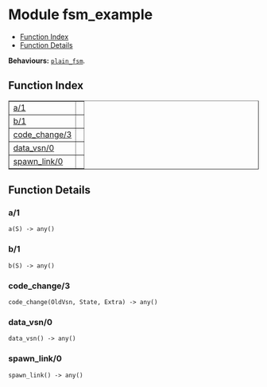 

# Module fsm_example #
* [Function Index](#index)
* [Function Details](#functions)

__Behaviours:__ [`plain_fsm`](plain_fsm.md).

<a name="index"></a>

## Function Index ##


<table width="100%" border="1" cellspacing="0" cellpadding="2" summary="function index"><tr><td valign="top"><a href="#a-1">a/1</a></td><td></td></tr><tr><td valign="top"><a href="#b-1">b/1</a></td><td></td></tr><tr><td valign="top"><a href="#code_change-3">code_change/3</a></td><td></td></tr><tr><td valign="top"><a href="#data_vsn-0">data_vsn/0</a></td><td></td></tr><tr><td valign="top"><a href="#spawn_link-0">spawn_link/0</a></td><td></td></tr></table>


<a name="functions"></a>

## Function Details ##

<a name="a-1"></a>

### a/1 ###

`a(S) -> any()`

<a name="b-1"></a>

### b/1 ###

`b(S) -> any()`

<a name="code_change-3"></a>

### code_change/3 ###

`code_change(OldVsn, State, Extra) -> any()`

<a name="data_vsn-0"></a>

### data_vsn/0 ###

`data_vsn() -> any()`

<a name="spawn_link-0"></a>

### spawn_link/0 ###

`spawn_link() -> any()`

